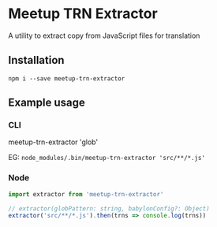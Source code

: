 # Meetup TRN Extractor

A utility to extract copy from JavaScript files for translation

## Installation

`npm i --save meetup-trn-extractor`

## Example usage

### CLI

meetup-trn-extractor 'glob'

EG: `node_modules/.bin/meetup-trn-extractor 'src/**/*.js'`

### Node

```js
import extractor from 'meetup-trn-extractor'

// extractor(globPattern: string, babylonConfig?: Object)
extractor('src/**/*.js').then(trns => console.log(trns))
```
